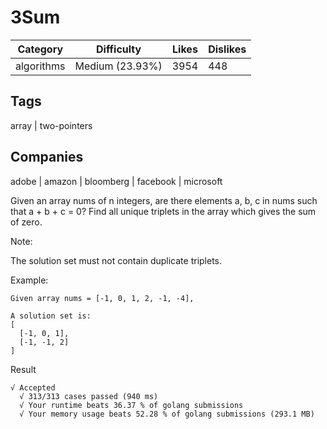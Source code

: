 # 3Sum
|Category|	Difficulty	|Likes	|Dislikes|
-|-|-|-
|algorithms|	Medium (23.93%)|	3954|	448|
## Tags
array | two-pointers

## Companies
adobe | amazon | bloomberg | facebook | microsoft

Given an array nums of n integers, are there elements a, b, c in nums such that a + b + c = 0? Find all unique triplets in the array which gives the sum of zero.

Note:

The solution set must not contain duplicate triplets.

Example:
```
Given array nums = [-1, 0, 1, 2, -1, -4],

A solution set is:
[
  [-1, 0, 1],
  [-1, -1, 2]
]
```

Result
```
√ Accepted
  √ 313/313 cases passed (940 ms)
  √ Your runtime beats 36.37 % of golang submissions
  √ Your memory usage beats 52.28 % of golang submissions (293.1 MB)
```